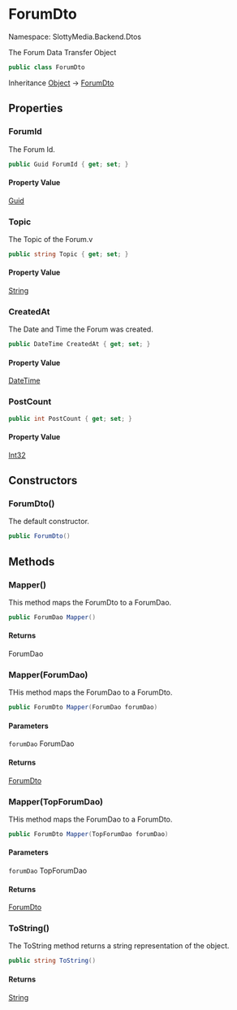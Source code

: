 # ForumDto

Namespace: SlottyMedia.Backend.Dtos

The Forum Data Transfer Object

```csharp
public class ForumDto
```

Inheritance [Object](https://docs.microsoft.com/en-us/dotnet/api/system.object) → [ForumDto](./slottymedia.backend.dtos.forumdto.md)

## Properties

### **ForumId**

The Forum Id.

```csharp
public Guid ForumId { get; set; }
```

#### Property Value

[Guid](https://docs.microsoft.com/en-us/dotnet/api/system.guid)<br>

### **Topic**

The Topic of the Forum.v

```csharp
public string Topic { get; set; }
```

#### Property Value

[String](https://docs.microsoft.com/en-us/dotnet/api/system.string)<br>

### **CreatedAt**

The Date and Time the Forum was created.

```csharp
public DateTime CreatedAt { get; set; }
```

#### Property Value

[DateTime](https://docs.microsoft.com/en-us/dotnet/api/system.datetime)<br>

### **PostCount**

```csharp
public int PostCount { get; set; }
```

#### Property Value

[Int32](https://docs.microsoft.com/en-us/dotnet/api/system.int32)<br>

## Constructors

### **ForumDto()**

The default constructor.

```csharp
public ForumDto()
```

## Methods

### **Mapper()**

This method maps the ForumDto to a ForumDao.

```csharp
public ForumDao Mapper()
```

#### Returns

ForumDao<br>

### **Mapper(ForumDao)**

THis method maps the ForumDao to a ForumDto.

```csharp
public ForumDto Mapper(ForumDao forumDao)
```

#### Parameters

`forumDao` ForumDao<br>

#### Returns

[ForumDto](./slottymedia.backend.dtos.forumdto.md)<br>

### **Mapper(TopForumDao)**

THis method maps the ForumDao to a ForumDto.

```csharp
public ForumDto Mapper(TopForumDao forumDao)
```

#### Parameters

`forumDao` TopForumDao<br>

#### Returns

[ForumDto](./slottymedia.backend.dtos.forumdto.md)<br>

### **ToString()**

The ToString method returns a string representation of the object.

```csharp
public string ToString()
```

#### Returns

[String](https://docs.microsoft.com/en-us/dotnet/api/system.string)<br>
